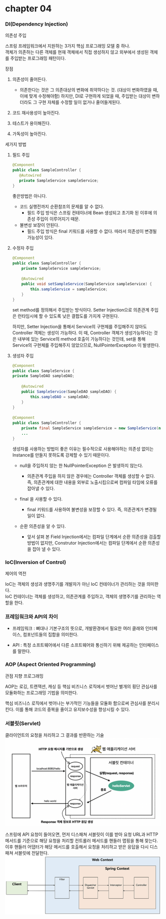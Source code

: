 # chapter 04

### DI(Dependency Injection)
의존성 주입

스프링 프레임워크에서 지원하는 3가지 핵심 프로그래밍 모델 중 하나.  
객체가 의존하는 다른 객체를 현재 객체에서 직접 생성하지 않고 외부에서 생성된 객체를 주입받는 프로그래밍 패턴이다.

장점
1. 의존성이 줄어든다.
    - 의존한다는 것은 그 의존대상의 변화에 취약하다는 것. (대상이 변화하였을 때, 이에 맞게 수정해야함) 
      하지만, DI로 구현하게 되었을 때, 주입받는 대상이 변하더라도 그 구현 자체를 수정할 일이 없거나 줄어들게된다.
2. 코드 재사용성이 높아진다.

3. 테스트가 용이해진다.

4. 가독성이 높아진다.

세가지 방법
1. 필드 주입
   ```java
   @Component
   public class SampleController {
      @Autowired
      private SampleService sampleService;
   }
   ```
   좋은방법은 아니다. 
   - 코드 실행전까지 순환참조의 문제를 알 수 없다.  
     - 필드 주입 방식은 스프링 컨테이너에 Bean 생성되고 초기화 된 이후에 의존성 주입이 이루어지기 때문.
   - 불변성 보장이 안된다.
     - 필드 주입 방식은 final 키워드를 사용할 수 없다. 따라서 의존성이 변경될 가능성이 있다.
   

2. 수정자 주입
   ```java 
   @Component
   public class SampleController {
       private SampleService sampleService;
   
       @Autowired
       public void setSampleService(SampleService sampleService) {
           this.sampleService = sampleService;
       }
   }
   ```
   set method를 정의해서 주입받는 방식이다.
   Setter Injection으로 의존관계 주입은 런타임시에 할 수 있도록 낮은 결합도를 가지게 구현된다.  
   
   하지만, Setter Injection을 통해서 Service의 구현체를 주입해주지 않아도 Controller 객체는 생성이 가능하다. 이 때, Controller 객체가 생성가능하다는 것은 내부에 있는 Service의 method 호출이 가능하다는 것인데,
   set을 통해 Service의 구현체를 주입해주지 않았으므로, NullPointerException 이 발생한다.


3. 생성자 주입
   ```java
   @Component
   public class SampleService {
   private SampleDAO sampleDAO;
   
       @Autowired
       public SampleService(SampleDAO sampleDAO) {
           this.sampleDAO = sampleDAO;
       }
   }
   
   @Component
   public class SampleController {
       private final SampleService sampleService = new SampleService(new SampleDAO());
       ...
   }
   ```
   생성자를 사용하는 방법이 좋은 이유는 필수적으로 사용해야하는 의존성 없이는 Instance를 만들지 못하도록 강제할 수 있기 때문이다.
   
   - null을 주입하지 않는 한 NullPointerException 은 발생하지 않는다.   
     - 의존관계 주입을 하지 않은 경우에는 Controller 객체를 생성할 수 없다. 즉, 의존관계에 대한 내용을 외부로 노출시킴으로써 컴파일 타임에 오류를 잡아낼 수 있다.

   - final 을 사용할 수 있다.
     - final 키워드를 사용하여 불변성을 보장할 수 있다. 즉, 의존관계가 변경될 일이 없다.

   - 순환 의존성을 알 수 있다.
     - 앞서 살펴 본 Field Injection에서는 컴파일 단계에서 순환 의존성을 검출할 방법이 없지만, Construtor Injection에서는 컴파일 단계에서 순환 의존성을 잡아 낼 수 있다.

### IoC(Inversion of Control)
제어의 역전
 
IoC는 객체의 생성과 생명주기를 개발자가 아닌 IoC 컨테이너가 관리하는 것을 의미한다.  
IoC 컨테이너는 객체를 생성하고, 의존관계를 주입하고, 객체의 생명주기를 관리하는 역할을 한다.

### 프레임워크와 API의 차이

- 프레임워크 : 뼈대나 기본구조의 뜻으로, 개발환경에서 필요한 여러 클래와 인터페이스, 컴포넌트들의 집합을 의미한다.

- API : 특정 소프트웨어에서 다른 소프트웨어와 통신하기 위해 제공하는 인터페이스를 말한다.

### AOP (Aspect Oriented Programming)
관점 지향 프로그래밍

AOP는 로깅, 트랜잭션, 캐싱 등 핵심 비즈니스 로직에서 벗어난 별개의 횡단 관심사를 모듈화하는 프로그래밍 기법을 의미한다.

핵심 비즈니스 로직에서 벗어나는 부가적인 기능들을 모듈화 함으로써 관심사를 분리시킨다. 이를 통해 코드의 중복을 줄이고 유지보수성을 향상시킬 수 있다.


### 서블릿(Servlet)
클라이언트의 요청을 처리하고 그 결과를 반환하는 기술
![img.png](imgs/img.png)

스프링에 API 요청이 들어오면, 먼저 디스패쳐 서블릿이 이를 받아 요청 URL과 HTTP 메서드를 기준으로 해당 요청을 처리할 컨트롤러 메서드를 핸들러 맵핑을 통해 찾는다.
이후 핸들러 어댑터가 해당 메서드를 호출해서 요청을 처리하고 받은 응답을 다시 디스패쳐 서블릿에 전달헌다.
![img2.png](imgs/img2.png)